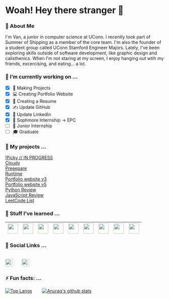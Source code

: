 # Woah! Hey there stranger 👋

### 💬 About Me

I'm Van, a junior in computer science at UConn. I recently took part of Summer of Shipping as a member of the core team. I'm also the founder of a student group called UConn Stamford Engineer Majors. Lately, I've been exploring skills outside of software development, like graphic design and calisthenics. When I'm not staring at my screen, I enjoy hanging out wtih my friends, excercising, and eating... a lot.

### 🔭 I’m currently working on ...

- [x] 🔧 Making Projects
- [x] 💻 Creating Portfolio Website
- [x] 📄 Creating a Resume
- [x] ✍ Update GitHub
- [x] 🤝 Update LinkedIn
- [x] 🤵 Sophmore Internship -> EPC
- [ ] 🤵 Junior Internship
- [ ] 🎓 Graduate

### 🔨 My projects ...

 [!Picky // IN PROGRESS](https://github.com/Hi-Van/Not-Picky/tree/master/my-app)\
 [Cloudy](https://cloudy-word-cloud.herokuapp.com/)\
 [Preeepare](https://hi-van.github.io/preeepare/)\
 [Runtime](https://hi-van.github.io/runtime-sheet/)\
 [Portfolio website v3](https://hi-van.github.io/)\
 [Portfolio website v5](https://hi-van.github.io/portfolio/)\
 [Python Review](https://github.com/Hi-Van/python-review)\
 [JavaScript Review](https://github.com/Hi-Van/javascript-review)\
 [LeetCode List](https://github.com/Hi-Van/Leetcode-list)

### 🌱 Stuff I've learned ...

| [<img height="32px" src="https://cdn.svgporn.com/logos/javascript.svg">](https://developer.mozilla.org/en-US/docs/Web/JavaScript) | [<img height="32px" src="https://cdn.svgporn.com/logos/react.svg">](https://reactjs.org/docs/getting-started.html) | [<img height="32px" width="32px" src="https://cdn.svgporn.com/logos/nextjs.svg">](https://nextjs.org/docs) |  [<img height="32px" width="32px" src="https://cdn.svgporn.com/logos/html-5.svg">](https://developer.mozilla.org/en-US/docs/Web/Guide/HTML/HTML5) | [<img height="32px" width="32px" src="https://cdn.svgporn.com/logos/css-3.svg">](https://developer.mozilla.org/en-US/docs/Web/CSS) | [<img height="32px" width="32px" src="https://cdn.svgporn.com/logos/python.svg">](https://devdocs.io/python~3.7/) | [<img height="32px" width="32px" src="https://cdn.svgporn.com/logos/git-icon.svg">](https://git-scm.com/docs) | [<img height="32px" width="32px" src="https://cdn.svgporn.com/logos/figma.svg">](https://www.figma.com/) | [<img height="32px" width="32px" src="https://cdn.svgporn.com/logos/material-ui.svg">](https://material-ui.com/getting-started/installation/) |
|-|-|-|-|-|-|-|-|-|

### 🙋 Social Links ...
&nbsp;\
[<img height="24px" src="https://cdn.svgporn.com/logos/twitter.svg">](https://twitter.com/Hi_Im_Van) &nbsp;&nbsp;&nbsp;&nbsp;&nbsp; [<img height="24px" src="https://cdn.svgporn.com/logos/linkedin.svg">](https://www.linkedin.com/in/van-s/) 

### ⚡ Fun facts: ...

[![Top Langs](https://github-readme-stats.vercel.app/api/top-langs/?username=hi-van&theme=buefy&show_icons=true)](https://github.com/anuraghazra/github-readme-stats) &nbsp;&nbsp;&nbsp;&nbsp;&nbsp;&nbsp;
[![Anurag's github stats](https://github-readme-stats.vercel.app/api?username=hi-van&theme=buefy&show_icons=true)](https://github.com/anuraghazra/github-readme-stats)
